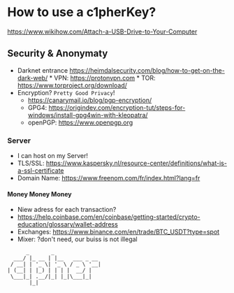 # How to use a c1pherKey?

https://www.wikihow.com/Attach-a-USB-Drive-to-Your-Computer

## Security & Anonymaty

* Darknet entrance
      https://heimdalsecurity.com/blog/how-to-get-on-the-dark-web/
      * VPN: https://protonvpn.com
      * TOR: https://www.torproject.org/download/
* Encryption? ```Pretty Good Privacy```!
    * https://canarymail.io/blog/pgp-encryption/
    * GPG4: https://origindev.com/encryption-tut/steps-for-windows/install-gpg4win-with-kleopatra/
    * openPGP: https://www.openpgp.org

### Server

* I can host on my Server!
* TLS/SSL: https://www.kaspersky.nl/resource-center/definitions/what-is-a-ssl-certificate
* Domain Name: https://www.freenom.com/fr/index.html?lang=fr

#### Money Money Money

* Niew adress for each transaction?
* https://help.coinbase.com/en/coinbase/getting-started/crypto-education/glossary/wallet-address
* Exchanges: https://www.binance.com/en/trade/BTC_USDT?type=spot
* Mixer: ?don't need, our buiss is not illegal

```
      _       _               
  ___/ |_ __ | |__   ___ _ __ 
 / __| | '_ \| '_ \ / _ \ '__|
| (__| | |_) | | | |  __/ |   
 \___|_| .__/|_| |_|\___|_|   
       |_|                    
```